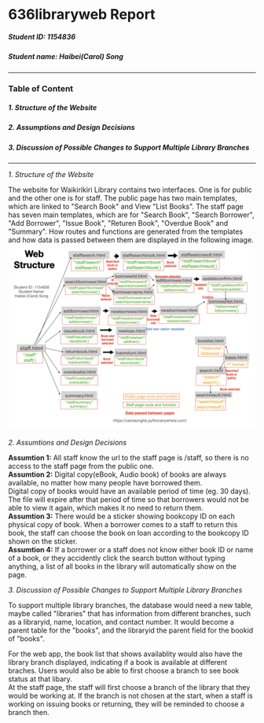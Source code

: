 # 636libraryweb Report
##### Student ID: 1154836
##### Student name: Haibei(Carol) Song

--------------------------------------------------------

### Table of Content
##### 1. Structure of the Website
##### 2. Assumptions and Design Decisions
##### 3. Discussion of Possible Changes to Support Multiple Library Branches

--------------------------------------------------------
*1. Structure of the Website*   
   
The website for Waikirikiri Library contains two interfaces. One is for
public and the other one is for staff. 
The public page has two main templates, which are linked to "Search Book" and View "List Books".
The staff page has seven main templates, which are for "Search Book", "Search Borrower", "Add Borrower", "Issue Book", "Returen Book", "Overdue Book" and "Summary".
How routes and functions are generated from the templates and how data is passed between them are displayed in the following image.
![This is an image](/structure.001.jpeg)

*2. Assumtions and Design Decisions*  
   
**Assumtion 1:** All staff know the url to the staff page is /staff, so there is no access to the staff page from the public one.  
**Assumtion 2:** Digital copy(eBook, Audio book) of books are always available, no matter how many people have borrowed them.  
Digital copy of books would have an available period of time (eg. 30 days). The file will expire after that period of time so that borrowers would not be able to view it again, which makes it no need to return them.  
**Assumtion 3:** There would be a sticker showing bookcopy ID on each physical copy of book. When a borrower comes to a staff to return this book, the staff can choose the book on loan according to the bookcopy ID shown on the sticker.  
**Assumtion 4:**  If a borrower or a staff does not know either book ID or name of a book, or they accidently click the search button without typing anything, a list of all books in the library will automatically show on the page.  
   
*3. Discussion of Possible Changes to Support Multiple Library Branches*   
   
To support multiple library branches, the database would need a new table, maybe called "libraries" that has information from different branches, such as a libraryid, name, location, and contact number. It would become a parent table for the "books", and the libraryid the parent field for the bookid of "books".  
  
For the web app, the book list that shows availablity would also have the library branch displayed, indicating if a book is available at different braches. Users would also be able to first choose a branch to see book status at that libary.  
At the staff page, the staff will first choose a branch of the library that they would be working at. If the branch is not chosen at the start, when a staff is working on issuing books or returning, they will be reminded to choose a branch then.